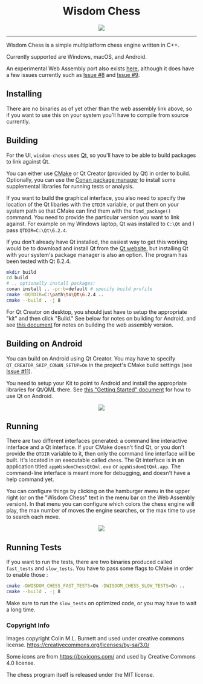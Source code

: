 <h1 align="center">Wisdom Chess</h1>

<p align="center">
    <img src="https://raw.githubusercontent.com/dmeybohm/wisdom-chess/main/ui/qml/images/wisdom-chess-animate.gif" />
</p>

----

Wisdom Chess is a simple multiplatform chess engine written in C++.

Currently supported are Windows, macOS, and Android. 

An experimental Web Assembly port also 
exists <a href="https://wisdom-chess.netlify.app/" target="_blank">here</a>, although 
it does have a few issues currently such as [Issue #8](https://github.com/dmeybohm/wisdom-chess/issues/8) and 
[Issue #9](https://github.com/dmeybohm/wisdom-chess/issues/9).

## Installing

There are no binaries as of yet other than the web assembly link above,
so if you want to use this on your system you'll have to compile from
source currently.

## Building

For the UI, `wisdom-chess` uses [Qt](https://www.qt.io/), so you'll have to be able to 
build packages to link against Qt.

You can either use [CMake](https://cmake.org/) or Qt Creator (provided by Qt) in order 
to build. Optionally, you can use the [Conan package manager](https://conan.io/) 
to install some supplemental libraries for running tests or analysis.

If you want to build the graphical interface, you also need to specify
the location of the Qt libaries with the `QTDIR` variable,
or put them on your system path so that CMake can find them with the
`find_package()` command. You need to provide the particular version you
want to link against. For example on my Windows laptop, Qt was installed
to `C:\Qt` and I pass `QTDIR=C:\Qt\6.2.4`.

If you don't already have Qt installed, the easiest way to get this 
working would be to download and install Qt from the [Qt website](https://www.qt.io/), 
but installing Qt with your system's package manager is also an option. The program has 
been tested with Qt 6.2.4. 

```sh
mkdir build
cd build
# .. optionally install packages:
conan install .. -pr:b=default # specify build profile
cmake -DQTDIR=C:\path\to\Qt\6.2.4 ..
cmake --build . -j 8
```

For Qt Creator on desktop, you should just have to setup the appropriate "kit" 
and then click "Build." See below for notes on building for Android, and see
[this document](wasm/README.md) for notes on building the web assembly version.

## Building on Android

You can build on Android using Qt Creator. You may have to specify
`QT_CREATOR_SKIP_CONAN_SETUP=On` in the project's CMake build settings 
(see [Issue #11](https://github.com/dmeybohm/wisdom-chess/issues/11)).

You need to setup your Kit to point to Android and install the appropriate
libraries for Qt/QML there. See [this "Getting Started" document](https://doc.qt.io/qt-6/android-getting-started.html) for how to use Qt on Android.

<p align="center">
    <img
    src="https://raw.githubusercontent.com/dmeybohm/wisdom-chess/main/ui/qml/images/wisdom-chess-android.png" />
</p>

## Running

There are two different interfaces generated: a command line interactive
interface and a Qt interface. If your CMake doesn't find Qt, or you
don't provide the `QTDIR` variable to it, then only the command line
interface will be built. It's located in an executable called `chess`.
The Qt interface is in an application titled `appWisdomChessQtQml.exe` or
`appWisdomQtQml.app`. The command-line interface is meant more
for debugging, and doesn't have a help command yet.

You can configure things by clicking on the hamburger menu in the
upper right (or on the "Wisdom Chess" text in the menu bar on the
Web Assembly version). In that menu you can configure which colors
the chess engine will play, the max number of moves the engine
searches, or the max time to use to search each move.

<p align="center">
    <img
    src="https://raw.githubusercontent.com/dmeybohm/wisdom-chess/main/ui/qml/images/windows-wisdom-chess.png" />
</p>

## Running Tests

If you want to run the tests, there are two binaries produced called
`fast_tests` and `slow_tests`. You have to pass some flags to CMake 
in order to enable those :

```sh
cmake -DWISDOM_CHESS_FAST_TESTS=On -DWISDOM_CHESS_SLOW_TESTS=On ..
cmake --build . -j 8
```

Make sure to run the `slow_tests` on optimized code, or
you may have to wait a long time.

### Copyright Info

Images copyright Colin M.L. Burnett and used under creative commons license.
https://creativecommons.org/licenses/by-sa/3.0/

Some icons are from https://boxicons.com/ and used by Creative Commons 4.0 
license.

The chess program itself is released under the MIT license.
